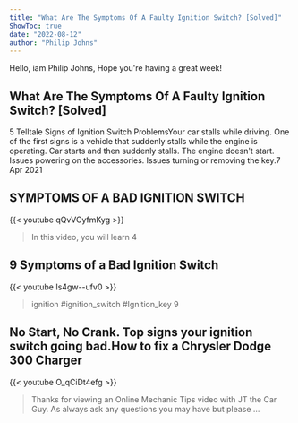```yaml
---
title: "What Are The Symptoms Of A Faulty Ignition Switch? [Solved]"
ShowToc: true 
date: "2022-08-12"
author: "Philip Johns" 
---
```


Hello, iam Philip Johns, Hope you're having a great week!
## What Are The Symptoms Of A Faulty Ignition Switch? [Solved]
5 Telltale Signs of Ignition Switch ProblemsYour car stalls while driving. One of the first signs is a vehicle that suddenly stalls while the engine is operating. 
 Car starts and then suddenly stalls. 
 The engine doesn't start. 
 Issues powering on the accessories. 
 Issues turning or removing the key.7 Apr 2021

## SYMPTOMS OF A BAD IGNITION SWITCH
{{< youtube qQvVCyfmKyg >}}
>In this video, you will learn 4 

## 9 Symptoms of a Bad Ignition Switch
{{< youtube Is4gw--ufv0 >}}
>ignition #ignition_switch #Ignition_key 9 

## No Start, No Crank. Top signs your ignition switch going bad.How to fix a Chrysler Dodge 300 Charger
{{< youtube O_qCiDt4efg >}}
>Thanks for viewing an Online Mechanic Tips video with JT the Car Guy. As always ask any questions you may have but please ...

